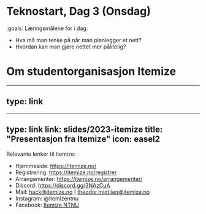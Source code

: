 # Teknostart, Dag 3 (Onsdag)

:goals: Læringsmålene for i dag:
* Hva må man tenke på når man planlegger et nett?
* Hvordan kan man gjøre nettet mer pålitelig?



# Om studentorganisasjon Itemize

---
type: link
---

---
type: link
link: slides/2023-itemize
title: "Presentasjon fra Itemize"
icon: easel2
---

Relevante lenker til Itemize:

* Hjemmeside: https://itemize.no/
* Registrering: https://itemize.no/registrer
* Arrangementer: https://itemize.no/arrangementer/
* Discord: https://discord.gg/3NAzCuA
* Mail: hack@itemize.no | theodor.midtlien@itemize.no 
* Instagram: @itemizentnu
* Facebook: [Itemize NTNU](https://www.facebook.com/ItemizeNTNU/)